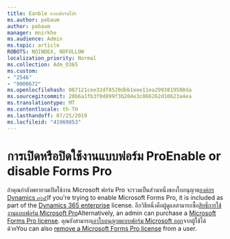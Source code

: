 ```yaml
---
title: Eanble แบบฟอร์มโปร
ms.author: pebaum
author: pebaum
manager: mnirkhe
ms.audience: Admin
ms.topic: article
ROBOTS: NOINDEX, NOFOLLOW
localization_priority: Normal
ms.collection: Adm_O365
ms.custom:
- "2546"
- "9000672"
ms.openlocfilehash: 087121cee32df8520dbb1eee11ea2993819508da
ms.sourcegitcommit: 20b6a1fb3f0d899f3b204e3c066262d10623a4ea
ms.translationtype: MT
ms.contentlocale: th-TH
ms.lasthandoff: 07/25/2019
ms.locfileid: "41969853"
---
```

# <a name="enable-or-disable-forms-pro"></a><span data-ttu-id="ab8bc-102">การเปิดหรือปิดใช้งานแบบฟอร์ม Pro</span><span class="sxs-lookup"><span data-stu-id="ab8bc-102">Enable or disable Forms Pro</span></span>

<span data-ttu-id="ab8bc-103">ถ้าคุณกำลังพยายามเปิดใช้งาน Microsoft ฟอร์ม Pro จะรวมเป็นส่วนหนึ่งของใบอนุญาต[องค์กร Dynamics ๓๖๕](https://docs.microsoft.com/forms-pro/purchase#purchase-microsoft-forms-pro-for-users-in-a-dynamics-365-tenant)</span><span class="sxs-lookup"><span data-stu-id="ab8bc-103">If you're trying to enable Microsoft Forms Pro, it is included as part of the [Dynamics 365 enterprise](https://docs.microsoft.com/forms-pro/purchase#purchase-microsoft-forms-pro-for-users-in-a-dynamics-365-tenant) license.</span></span> <span data-ttu-id="ab8bc-104">อีกวิธีหนึ่งคือผู้ดูแลสามารถซื้อ[สิทธิ์การใช้งานแบบฟอร์ม Microsoft Pro](https://docs.microsoft.com/forms-pro/purchase#purchase-microsoft-forms-pro-for-users-in-a-dynamics-365-tenant)</span><span class="sxs-lookup"><span data-stu-id="ab8bc-104">Alternatively, an admin can purchase a [Microsoft Forms Pro license](https://docs.microsoft.com/forms-pro/purchase#purchase-microsoft-forms-pro-for-users-in-a-dynamics-365-tenant).</span></span> <span data-ttu-id="ab8bc-105">คุณยังสามารถ[เอาใบอนุญาตแบบฟอร์ม Microsoft ออก](https://docs.microsoft.com/forms-pro/purchase#disable-microsoft-forms-pro-for-a-user-1)จากผู้ใช้ได้ด้วย</span><span class="sxs-lookup"><span data-stu-id="ab8bc-105">You can also [remove a Microsoft Forms Pro license](https://docs.microsoft.com/forms-pro/purchase#disable-microsoft-forms-pro-for-a-user-1) from a user.</span></span>